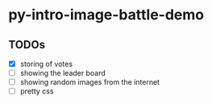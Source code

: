 # py-intro-image-battle-demo

## TODOs

* [x] storing of votes
* [ ] showing the leader board
* [ ] showing random images from the internet
* [ ] pretty css
